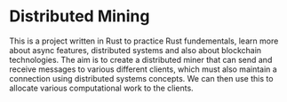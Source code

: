 # Distributed Mining

This is a project written in Rust to practice Rust fundementals, learn more
about async features, distributed systems and also about blockchain
technologies. The aim is to create a distributed miner that can send and
receive messages to various different clients, which must also maintain a
connection using distributed systems concepts. We can then use this to allocate
various computational work to the clients.
